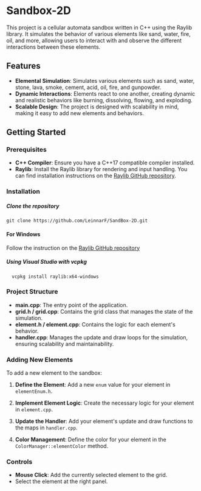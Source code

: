 # Sandbox-2D

This project is a cellular automata sandbox written in C++ using the Raylib library. It simulates the behavior of various elements like sand, water, fire, oil, and more, allowing users to interact with and observe the different interactions between these elements.

## Features

- **Elemental Simulation**: Simulates various elements such as sand, water, stone, lava, smoke, cement, acid, oil, fire, and gunpowder.
- **Dynamic Interactions**: Elements react to one another, creating dynamic and realistic behaviors like burning, dissolving, flowing, and exploding.
- **Scalable Design**: The project is designed with scalability in mind, making it easy to add new elements and behaviors.

## Getting Started

### Prerequisites

- **C++ Compiler**: Ensure you have a C++17 compatible compiler installed.
- **Raylib**: Install the Raylib library for rendering and input handling. You can find installation instructions on the [Raylib GitHub repository](https://github.com/raysan5/raylib).

### Installation
##### Clone the repository
```
git clone https://github.com/LeinnarF/SandBox-2D.git
```

#### For Windows
Follow the instruction on the [Raylib GitHub repository](https://github.com/raysan5/raylib/wiki/Working-on-Windows)

##### Using Visual Studio with vcpkg
```
  vcpkg install raylib:x64-windows
```
### Project Structure

- **main.cpp**: The entry point of the application.
- **grid.h / grid.cpp**: Contains the grid class that manages the state of the simulation.
- **element.h / element.cpp**: Contains the logic for each element's behavior.
- **handler.cpp**: Manages the update and draw loops for the simulation, ensuring scalability and maintainability.

### Adding New Elements

To add a new element to the sandbox:

1. **Define the Element**: Add a new `enum` value for your element in `elementEnum.h`.
    
2. **Implement Element Logic**: Create the necessary logic for your element in `element.cpp`.
    
3. **Update the Handler**: Add your element's update and draw functions to the maps in `handler.cpp`.
    
4. **Color Management**: Define the color for your element in the `ColorManager::elementColor` method.
    

### Controls

- **Mouse Click**: Add the currently selected element to the grid.
- Select the element at the right panel.